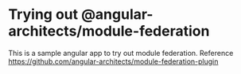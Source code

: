 # Trying out @angular-architects/module-federation

This is a sample angular app to try out module federation.
Reference https://github.com/angular-architects/module-federation-plugin